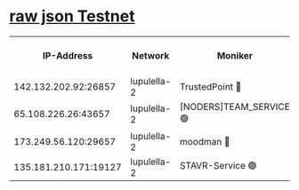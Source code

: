 [raw json Testnet](https://rpc-check.jaclalt.stavr.tech/jaclalt/rpc-jaclalt-result.json)
=

<table><tr><th>IP-Address</th><th>Network</th><th>Moniker</th><th>Latest Block Height</th><th>Earliest Block Height</th><th>Catching Up</th><th>Tx Index</th><th>Voting Power</th><th>Scan Time</th></tr><tr><td>142.132.202.92:26857</td><td>lupulella-2</td><td>TrustedPoint 🔴</td><td>7299487</td><td>6282001</td><td>False</td><td>off</td><td>400065</td><td>2024-03-27T11:47:01.451116742UTC</td></tr><tr><td>65.108.226.26:43657</td><td>lupulella-2</td><td>[NODERS]TEAM_SERVICE 🟢</td><td>7299487</td><td>6282001</td><td>False</td><td>on</td><td>0</td><td>2024-03-27T11:47:01.750674907UTC</td></tr><tr><td>173.249.56.120:29657</td><td>lupulella-2</td><td>moodman 🔴</td><td>7299487</td><td>7199487</td><td>False</td><td>off</td><td>1075134</td><td>2024-03-27T11:47:01.193092551UTC</td></tr><tr><td>135.181.210.171:19127</td><td>lupulella-2</td><td>STAVR-Service 🟢</td><td>7299486</td><td>7298701</td><td>False</td><td>on</td><td>0</td><td>2024-03-27T11:46:52.404922053UTC</td></tr></table>
